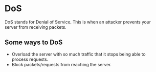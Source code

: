 # DoS

DoS stands for Denial of Service. This is when an attacker prevents your server from receiving packets.

## Some ways to DoS
* Overload the server with so much traffic that it stops being able to process requests.
* Block packets/requests from reaching the server.
